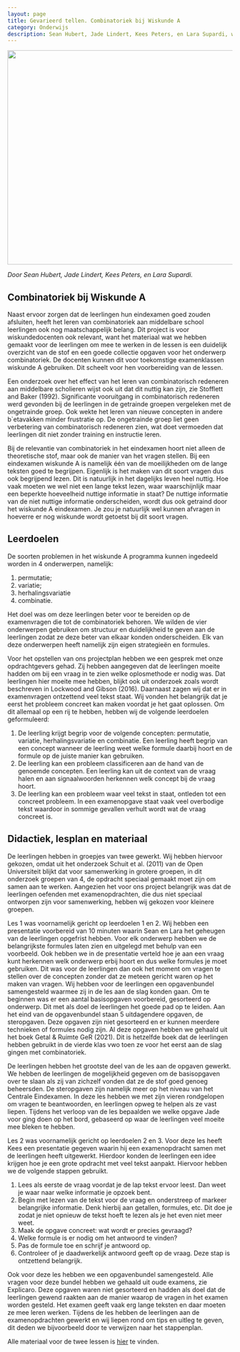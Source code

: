 ```yaml
---
layout: page
title: Gevarieerd tellen. Combinatoriek bij Wiskunde A
category: Onderwijs
description: Sean Hubert, Jade Lindert, Kees Peters, en Lara Supardi, waren uitgenodigd door de wiskunde docenten Marjolein Tourne en Maayke van der Kroft van het Coornhert Lyceum om examentraining te geven in de vorm van twee lessen. Deze lessen hebben ze zelf voorbereid en gegeven aan twee vwo klassen wiskunde A. Voor dit project zijn de studenten tweemaal naar het Coornhert Lyceum in Haarlem gegaan om examentraining te geven over combinatoriek aan leerlingen die in hun laatste jaar vwo zitten. Deze leerlingen maakten vorig jaar hun centraal eindexamens en het onderwerp combinatoriek was daar onderdeel van.
---
```


<html>
<p align="center">
  <img src="/Onderwijs-Communicatie/Images/Combinatorics.png" width="640" height="480">
</p>

<p><i>Door Sean Hubert, Jade Lindert, Kees Peters, en Lara Supardi.</i></p>
<h2> Combinatoriek bij Wiskunde A</h2>

<p>Naast ervoor zorgen dat de leerlingen hun eindexamen goed zouden afsluiten, heeft het leren van combinatoriek aan middelbare school leerlingen ook nog maatschappelijk belang. Dit project is voor wiskundedocenten ook relevant, want het materiaal wat we hebben
gemaakt voor de leerlingen om mee te werken in de lessen is een duidelijk overzicht van de stof en een goede collectie opgaven voor het onderwerp combinatoriek. De docenten kunnen dit voor toekomstige examenklassen wiskunde A gebruiken. Dit scheelt voor hen
voorbereiding van de lessen. </p>

<p>Een onderzoek over het effect van het leren van combinatorisch redeneren aan middelbare scholieren wijst ook uit dat dit nuttig kan zijn, zie Stofflett and Baker (1992). Significante vooruitgang in combinatorisch redeneren werd gevonden bij de leerlingen in
de getrainde groepen vergeleken met de ongetrainde groep. Ook wekte het leren van nieuwe concepten in andere b`etavakken minder frustratie op. De ongetrainde groep liet geen verbetering van combinatorisch redeneren zien, wat doet vermoeden dat leerlingen
dit niet zonder training en instructie leren.</p>

<p> Bij de relevantie van combinatoriek in het eindexamen hoort niet alleen de theoretische stof, maar ook de manier van het vragen stellen. Bij een eindexamen wiskunde A is namelijk één van de moeilijkheden om de lange teksten goed te begrijpen. Eigenlijk
is het maken van dit soort vragen dus ook begrijpend lezen. Dit is natuurlijk in het dagelijks leven heel nuttig. Hoe vaak moeten we wel niet een lange tekst lezen, waar waarschijnlijk maar een beperkte hoeveelheid nuttige informatie in staat? De nuttige informatie van de niet nuttige informatie onderscheiden, wordt dus ook getraind door het wiskunde A eindexamen. Je zou je natuurlijk wel kunnen afvragen in hoeverre er nog wiskunde wordt getoetst bij dit soort vragen.</p>

<h2> Leerdoelen</h2>

<p>De soorten problemen in het wiskunde A programma kunnen ingedeeld worden in 4 onderwerpen, namelijk:</p>
<ol><li>permutatie;</li>
<li>variatie;</li>
<li>herhalingsvariatie</li>
<li>combinatie. </li></ol>

<p>Het doel was om deze leerlingen beter voor te bereiden op de examenvragen die tot de combinatoriek behoren. We wilden de vier onderwerpen gebruiken om structuur en duidelijkheid te geven aan de leerlingen zodat ze deze beter van elkaar konden onderscheiden.
Elk van deze onderwerpen heeft namelijk zijn eigen strategieën en formules.</p>

<p>Voor het opstellen van ons projectplan hebben we een gesprek met onze opdrachtgevers gehad. Zij hebben aangegeven dat de leerlingen moeite hadden om bij een vraag in te zien welke oplosmethode er nodig was. Dat leerlingen hier moeite mee hebben, blijkt
ook uit onderzoek zoals wordt beschreven in Lockwood and Gibson (2016). Daarnaast zagen wij dat er in examenvragen ontzettend veel tekst staat. Wij vonden het belangrijk dat je eerst het probleem concreet kan maken voordat je het gaat oplossen. Om dit allemaal op een rij te hebben, hebben wij de volgende leerdoelen geformuleerd:</p>

<ol><li>De leerling krijgt begrip voor de volgende concepten: permutatie, variatie, herhalingsvariatie
en combinatie. Een leerling heeft begrip van een concept wanneer de leerling weet welke formule daarbij
hoort en de formule op de juiste manier kan gebruiken.</li>
<li>De leerling kan een probleem classificeren aan de hand van de genoemde concepten. Een leerling kan uit de context van de vraag halen en aan signaalwoorden herkennen welk concept bij de vraag hoort. </li>
<li>De leerling kan een probleem waar veel tekst in staat, ontleden tot een concreet probleem. In een examenopgave staat vaak veel overbodige tekst waardoor in sommige gevallen verhult wordt wat de vraag concreet is.</li></ol>

<h2> Didactiek, lesplan en materiaal</h2>

<p>De leerlingen hebben in groepjes van twee gewerkt. Wij hebben hiervoor gekozen, omdat uit het onderzoek Schuit et al. (2011) van de Open Universiteit blijkt dat voor samenwerking in grotere groepen, in dit onderzoek groepen van 4, de opdracht speciaal gemaakt moet zijn om samen aan te werken. Aangezien het voor ons project belangrijk was dat de leerlingen oefenden met examenopdrachten, die dus niet speciaal ontworpen zijn voor samenwerking, hebben wij gekozen voor kleinere groepen.</p>

<p>Les 1 was voornamelijk gericht op leerdoelen 1 en 2. Wij hebben een presentatie voorbereid van 10 minuten waarin Sean en Lara het geheugen van de leerlingen opgefrist hebben. Voor elk onderwerp hebben we de belangrijkste formules laten zien en uitgelegd met behulp van een voorbeeld. Ook hebben we in de presentatie verteld hoe je aan een vraag kunt herkennen welk onderwerp erbij hoort en dus welke formules je moet gebruiken. Dit was voor de leerlingen dan ook het moment om vragen te stellen over de concepten zonder dat ze meteen gericht waren op het maken van vragen. Wij hebben voor de leerlingen een opgavenbundel samengesteld waarmee zij in de les aan de slag konden gaan. Om te beginnen was er een aantal basisopgaven voorbereid, gesorteerd op onderwerp. Dit met als doel de leerlingen het goede pad op te leiden. Aan het eind van de opgavenbundel staan 5 uitdagendere opgaven, de steropgaven. Deze opgaven zijn niet gesorteerd en er kunnen meerdere technieken of formules nodig zijn. Al deze opgaven hebben we gehaald uit het boek Getal & Ruimte GeR (2021). Dit is hetzelfde boek dat de leerlingen hebben gebruikt in de vierde klas vwo toen ze voor het eerst aan de slag gingen met combinatoriek.</p>

<p>De leerlingen hebben het grootste deel van de les aan de opgaven gewerkt. We hebben de leerlingen de mogelijkheid gegeven om de basisopgaven over te slaan als zij van zichzelf vonden dat ze de stof goed genoeg beheersden. De steropgaven zijn namelijk meer op het niveau van het Centrale Eindexamen. In deze les hebben we met zijn vieren rondgelopen om vragen te beantwoorden, en leerlingen opweg te helpen als ze vast liepen. Tijdens het verloop van de les bepaalden we welke opgave Jade voor ging doen op het bord, gebaseerd op waar de leerlingen veel moeite mee bleken te hebben. </p>

<p>Les 2 was voornamelijk gericht op leerdoelen 2 en 3. Voor deze les heeft Kees een presentatie gegeven waarin hij een examenopdracht samen met de leerlingen heeft uitgewerkt. Hierdoor konden de leerlingen een idee krijgen hoe je een grote opdracht met veel tekst aanpakt. Hiervoor hebben we de volgende stappen gebruikt. </p>

<ol>
<li>Lees als eerste de vraag voordat je de lap tekst ervoor leest. Dan weet je waar
naar welke informatie je opzoek bent.</li>

<li>Begin met lezen van de tekst voor de vraag en onderstreep of markeer belangrijke
informatie. Denk hierbij aan getallen, formules, etc. Dit doe je zodat je niet
opnieuw de tekst hoeft te lezen als je het even niet meer weet. </li>

<li>Maak de opgave concreet: wat wordt er precies gevraagd?</li>
<li>Welke formule is er nodig om het antwoord te vinden?</li>
<li>Pas de formule toe en schrijf je antwoord op.</li>
<li>Controleer of je daadwerkelijk antwoord geeft op de vraag. Deze stap is ontzettend
belangrijk.</li></ol>

<p>Ook voor deze les hebben we een opgavenbundel samengesteld. Alle vragen voor deze bundel hebben we gehaald uit oude examens, zie Explicaro. Deze opgaven waren niet gesorteerd en hadden als doel dat de leerlingen gewend raakten aan de manier waarop de vragen in het examen worden gesteld. Het examen geeft vaak erg lange teksten en daar moeten ze mee leren werken. Tijdens de les hebben de leerlingen aan de examenopdrachten gewerkt en wij liepen rond om tips en uitleg te geven, dit deden we bijvoorbeeld
door te verwijzen naar het stappenplan.</p>

<div class="boxje"> Alle materiaal voor de twee lessen is <a href="/Onderwijs-Communicatie/Projecten/Combinatoriek/Materiaal.zip"> hier</a> te vinden.</div>

</html>
